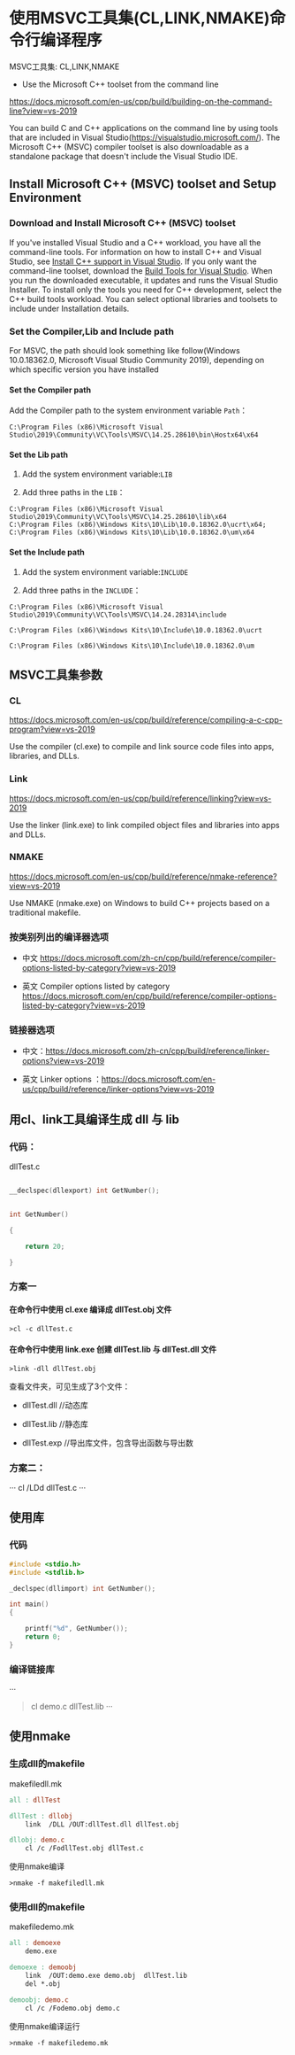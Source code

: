 #  使用MSVC工具集(CL,LINK,NMAKE)命令行编译程序

MSVC工具集: CL,LINK,NMAKE

 * Use the Microsoft C++ toolset from the command line

https://docs.microsoft.com/en-us/cpp/build/building-on-the-command-line?view=vs-2019

You can build C and C++ applications on the command line by using tools that are included in Visual Studio(https://visualstudio.microsoft.com/). The Microsoft C++ (MSVC) compiler toolset is also downloadable as a standalone package that doesn't include the Visual Studio IDE.

## Install Microsoft C++ (MSVC) toolset and Setup Environment

### Download and Install Microsoft C++ (MSVC) toolset

If you've installed Visual Studio and a C++ workload, you have all the command-line tools. For information on how to install C++ and Visual Studio, see [Install C++ support in Visual Studio](https://docs.microsoft.com/en-us/cpp/build/vscpp-step-0-installation?view=vs-2019). If you only want the command-line toolset, download the [Build Tools for Visual Studio](https://visualstudio.microsoft.com/downloads/#build-tools-for-visual-studio-2019). When you run the downloaded executable, it updates and runs the Visual Studio Installer. To install only the tools you need for C++ development, select the C++ build tools workload. You can select optional libraries and toolsets to include under Installation details.

### Set the Compiler,Lib and Include path

For MSVC, the path should look something like follow(Windows 10.0.18362.0, Microsoft Visual Studio Community 2019), depending on which specific version you have installed

#### Set the Compiler path

Add the Compiler path to the system environment variable `Path`：
```
C:\Program Files (x86)\Microsoft Visual Studio\2019\Community\VC\Tools\MSVC\14.25.28610\bin\Hostx64\x64
```

#### Set the Lib path

1. Add the system environment variable:`LIB`

2. Add three paths in the `LIB`：
```
C:\Program Files (x86)\Microsoft Visual Studio\2019\Community\VC\Tools\MSVC\14.25.28610\lib\x64
C:\Program Files (x86)\Windows Kits\10\Lib\10.0.18362.0\ucrt\x64; 
C:\Program Files (x86)\Windows Kits\10\Lib\10.0.18362.0\um\x64
```

#### Set the Include path

1. Add the system environment variable:`INCLUDE`

2. Add three paths in the `INCLUDE`：

```
C:\Program Files (x86)\Microsoft Visual Studio\2019\Community\VC\Tools\MSVC\14.24.28314\include

C:\Program Files (x86)\Windows Kits\10\Include\10.0.18362.0\ucrt

C:\Program Files (x86)\Windows Kits\10\Include\10.0.18362.0\um
```

## MSVC工具集参数

### CL

https://docs.microsoft.com/en-us/cpp/build/reference/compiling-a-c-cpp-program?view=vs-2019

Use the compiler (cl.exe) to compile and link source code files into apps, libraries, and DLLs.

### Link

https://docs.microsoft.com/en-us/cpp/build/reference/linking?view=vs-2019

Use the linker (link.exe) to link compiled object files and libraries into apps and DLLs.

### NMAKE

https://docs.microsoft.com/en-us/cpp/build/reference/nmake-reference?view=vs-2019

Use NMAKE (nmake.exe) on Windows to build C++ projects based on a traditional makefile.

### 按类别列出的编译器选项

* 中文 https://docs.microsoft.com/zh-cn/cpp/build/reference/compiler-options-listed-by-category?view=vs-2019

* 英文 Compiler options listed by category  https://docs.microsoft.com/en/cpp/build/reference/compiler-options-listed-by-category?view=vs-2019

### 链接器选项

* 中文：https://docs.microsoft.com/zh-cn/cpp/build/reference/linker-options?view=vs-2019

* 英文 Linker options ：https://docs.microsoft.com/en-us/cpp/build/reference/linker-options?view=vs-2019

## 用cl、link工具编译生成 dll 与 lib

### 代码：

 dllTest.c

```c

__declspec(dllexport) int GetNumber(); 


int GetNumber()

{

	return 20;

}
```

### 方案一

#### 在命令行中使用 cl.exe 编译成 dllTest.obj 文件

```
>cl -c dllTest.c
```

#### 在命令行中使用 link.exe 创建 dllTest.lib 与 dllTest.dll 文件

```
>link -dll dllTest.obj
```

查看文件夹，可见生成了3个文件：

* dllTest.dll //动态库

* dllTest.lib //静态库

* dllTest.exp //导出库文件，包含导出函数与导出数

### 方案二：
···
cl /LDd dllTest.c
···

## 使用库

### 代码

```c
#include <stdio.h>
#include <stdlib.h>

_declspec(dllimport) int GetNumber();

int main()
{

	printf("%d", GetNumber());
	return 0;
}
```

### 编译链接库

···
>cl demo.c dllTest.lib 
···


## 使用nmake

### 生成dll的makefile

makefiledll.mk

```makefile
all : dllTest

dllTest : dllobj
	link  /DLL /OUT:dllTest.dll dllTest.obj  

dllobj: demo.c
	cl /c /FodllTest.obj dllTest.c
```

使用nmake编译

```
>nmake -f makefiledll.mk
```

### 使用dll的makefile

makefiledemo.mk

```makefile
all : demoexe
	demo.exe

demoexe : demoobj
	link  /OUT:demo.exe demo.obj  dllTest.lib
	del *.obj

demoobj: demo.c
	cl /c /Fodemo.obj demo.c 
```	

使用nmake编译运行

```
>nmake -f makefiledemo.mk
```



